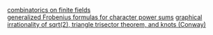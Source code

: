 [combinatorics on finite fields](https://people.math.harvard.edu/~landesman/assets/counting-points-over-finite-fields.pdf) <br>
[generalized Frobenius formulas for character power sums](https://arxiv.org/pdf/1603.06190.pdf)
[graphical irrationality of sqrt(2), triangle trisector theorem, and knots (Conway)](http://thewe.net/math/conway.pdf)

